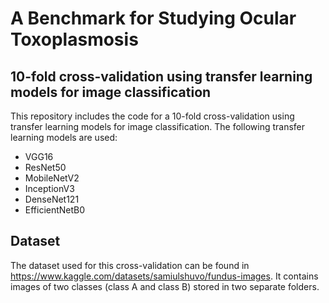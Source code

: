 # A Benchmark for Studying Ocular Toxoplasmosis
## 10-fold cross-validation using transfer learning models for image classification

This repository includes the code for a 10-fold cross-validation using transfer learning models for image classification. The following transfer learning models are used:

- VGG16
- ResNet50
- MobileNetV2
- InceptionV3
- DenseNet121
- EfficientNetB0

## Dataset

The dataset used for this cross-validation can be found in https://www.kaggle.com/datasets/samiulshuvo/fundus-images. It contains images of two classes (class A and class B) stored in two separate folders.
